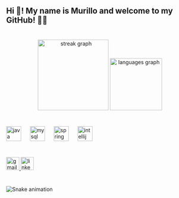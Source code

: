 <h2 align="left">Hi 👋! My name is Murillo and welcome to my GitHub! 👨‍🎓</h2>

###

<br clear="both">

<div align="center">
  <img src="https://streak-stats.demolab.com?user=MurilloMarquesSantos&locale=en&mode=weekly&theme=algolia&hide_border=false&border_radius=5&order=3" height="190" alt="streak graph"  />
  <img src="https://github-readme-stats.vercel.app/api/top-langs?username=MurilloMarquesSantos&locale=en&hide_title=false&layout=compact&card_width=320&langs_count=5&theme=algolia&hide_border=false&order=2" height="140" alt="languages graph"  />
</div>

###

<br clear="both">

<div align="left">
  <img src="https://cdn.jsdelivr.net/gh/devicons/devicon/icons/java/java-original.svg" height="40" alt="java logo"  />
  <img width="16" />
  <img src="https://cdn.jsdelivr.net/gh/devicons/devicon/icons/mysql/mysql-original.svg" height="40" alt="mysql logo"  />
  <img width="16" />
  <img src="https://cdn.jsdelivr.net/gh/devicons/devicon/icons/spring/spring-original.svg" height="40" alt="spring logo"  />
  <img width="16" />
  <img src="https://cdn.jsdelivr.net/gh/devicons/devicon/icons/intellij/intellij-original.svg" height="40" alt="intellij logo"  />
</div>

###

<br clear="both">

<div align="left">
  <a href="murillomarques2001@gmail.com" target="_blank">
    <img src="https://img.shields.io/static/v1?message=Gmail&logo=gmail&label=&color=D14836&logoColor=white&labelColor=&style=for-the-badge" height="35" alt="gmail logo"  />
  </a>
  <a href="www.linkedin.com/in/murillomarquessantos" target="_blank">
    <img src="https://img.shields.io/static/v1?message=LinkedIn&logo=linkedin&label=&color=0077B5&logoColor=white&labelColor=&style=for-the-badge" height="35" alt="linkedin logo"  />
  </a>
</div>

###

<br clear="both">

<img src="https://raw.githubusercontent.com/MurilloMarquesSantos/MurilloMarquesSantos/output/snake.svg" alt="Snake animation" />

###
